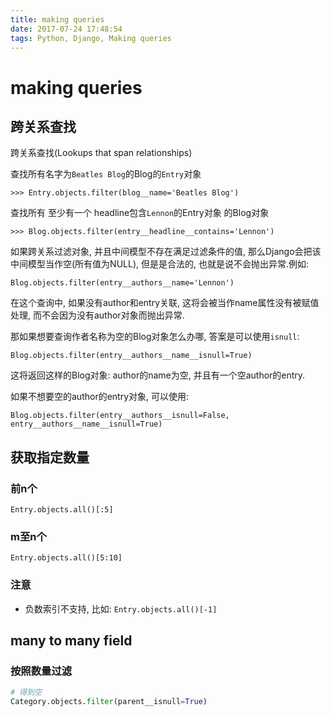 ```yaml
---
title: making queries
date: 2017-07-24 17:48:54
tags: Python, Django, Making queries
---
```


# making queries

## 跨关系查找

跨关系查找(Lookups that span relationships)

查找所有名字为`Beatles Blog`的Blog的`Entry`对象

```shell
>>> Entry.objects.filter(blog__name='Beatles Blog')
```

查找所有 至少有一个 headline包含`Lennon`的Entry对象 的Blog对象

```shell
>>> Blog.objects.filter(entry__headline__contains='Lennon')
```

如果跨关系过滤对象, 并且中间模型不存在满足过滤条件的值, 那么Django会把该中间模型当作空(所有值为NULL), 但是是合法的, 也就是说不会抛出异常.例如:

```shell
Blog.objects.filter(entry__authors__name='Lennon')
```

在这个查询中, 如果没有author和entry关联, 这将会被当作name属性没有被赋值处理, 而不会因为没有author对象而抛出异常.

那如果想要查询作者名称为空的Blog对象怎么办哪, 答案是可以使用`isnull`:

```shell
Blog.objects.filter(entry__authors__name__isnull=True)
```

这将返回这样的Blog对象: author的name为空, 并且有一个空author的entry.

如果不想要空的author的entry对象, 可以使用:

```shell
Blog.objects.filter(entry__authors__isnull=False, entry__authors__name__isnull=True)
```

## 获取指定数量

### 前n个

`Entry.objects.all()[:5]`

### m至n个

`Entry.objects.all()[5:10]`

### 注意

- 负数索引不支持, 比如: `Entry.objects.all()[-1]`

## many to many field

### 按照数量过滤

```python
# 得到空
Category.objects.filter(parent__isnull=True)
```

